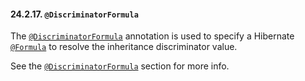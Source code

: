 #### 24.2.17. `@DiscriminatorFormula`

<div class="paragraph">

The [`@DiscriminatorFormula`](https://docs.jboss.org/hibernate/orm/5.2/javadocs/org/hibernate/annotations/DiscriminatorFormula.html) annotation is used to specify a Hibernate [`@Formula`](#annotations-hibernate-formula) to resolve the inheritance discriminator value.

</div>
<div class="paragraph">

See the [`@DiscriminatorFormula`](#entity-inheritance-single-table-discriminator-formula-example) section for more info.

</div>
</div>
<div class="sect3">

